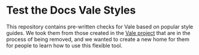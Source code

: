 # Test the Docs Vale Styles

This repository contains pre-written checks for Vale based on popular style guides. We took them from those created in the [Vale project](https://github.com/errata-ai/vale/) that are in the process of being removed, and we wanted to create a new home for them for people to learn how to use this flexible tool.
